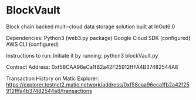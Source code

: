 # BlockVault
Block chain backed multi-cloud data storage solution built at InOut6.0

Dependencies:
Python3 (web3.py package)
Google Cloud SDK (configured)
AWS CLI (configured)

Instructions to run:
Initiate it by running:
    python3 blockVault.py

Contract Address:
0xf58CAA96eCa1fB2a42F25912ffFA4B37482544A8

Transaction History on Matic Explorer:
https://explorer.testnet2.matic.network/address/0xf58caa96eca1fb2a42f25912fffa4b37482544a8/transactions
